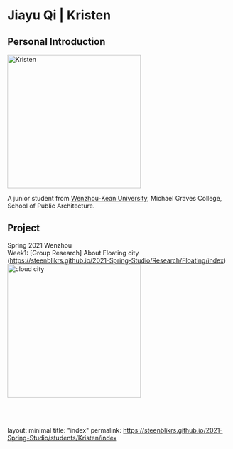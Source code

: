 # Jiayu Qi | Kristen
## Personal Introduction
  <img alt="Kristen" src="https://github.com/steenblikrs/2021-Spring-Studio/blob/gh-pages/students/Kristen/personal%20picture%20for%20web.jpg?raw=true" width="300">
  
  A junior student from [Wenzhou-Kean University](http://www.wku.edu.cn/), Michael Graves College, School of Public Architecture.
  <br>




## Project
Spring 2021 Wenzhou<br>
  Week1: 
 [Group Research] About Floating city<br> (https://steenblikrs.github.io/2021-Spring-Studio/Research/Floating/index)
<img alt="cloud city" src="https://github.com/steenblikrs/2021-Spring-Studio/blob/gh-pages/students/Kristen/cloud city.jpg?raw=true" width="300"> 
<br>
<br>
<br>
<br>

layout: minimal 
title: "index" 
permalink: https://steenblikrs.github.io/2021-Spring-Studio/students/Kristen/index
